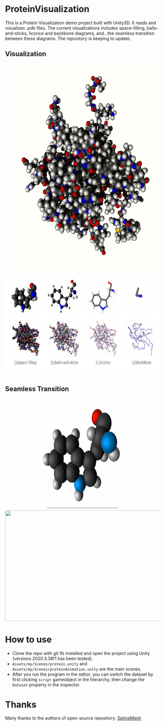 # ProteinVisualization

This is a Protein Visualization demo project built with Unity3D. It reads and visualizes .pdb files. The current visualizations includes space-filling, balls-and-sticks, licorice and backbone diagrams, and...the seamless transition between these diagrams. The repository is keeping to update.

## Visualization
<div align=center>
<img src="https://github.com/LixiangZhao98/ProteinVisualization/blob/master/Assets/my/pic/protein2.png" width="615" height="684"> <width="640" height="684"/>
</div>

<div align=center>
<img src="https://github.com/LixiangZhao98/ProteinVisualization/blob/master/Assets/my/pic/protein1.png" width="664" height="324"> <width="640" height="360"/>
</div>

## Seamless Transition
<div align=center>
<img src="https://github.com/LixiangZhao98/ProteinVisualization/blob/master/Assets/my/pic/transition1.gif" width="640" height="360"> <width="640" height="360"/>
</div>


<div align=center>
<img src="https://github.com/LixiangZhao98/ProteinVisualization/blob/master/Assets/my/pic/transition2.gif" width="640" height="360"> <width="640" height="360"/>
</div>

# How to use
* Clone the repo with git lfs installed and open the project using Unity (versions 2020.3.38f1 has been tested).
* `Assets/my/Scenes/protein.unity` and `Assets/my/Scenes/proteinAnimation.unity` are the main scenes.
* After you run the program in the editor, you can switch the dataset by first clicking `script` gameobject in the hierarchy, then change the `Dataset` property in the inspector.

# Thanks
Many thanks to the authors of open-source repository:
[SplineMesh](https://github.com/methusalah/SplineMesh "SplineMesh")